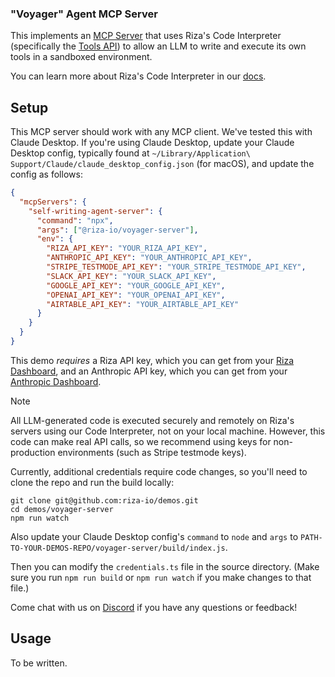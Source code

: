 ### "Voyager" Agent MCP Server

This implements an [MCP Server](https://modelcontextprotocol.io) that uses Riza's Code Interpreter (specifically the [Tools API](https://riza.io/blog/introducing-tools-api)) to allow an LLM to write and execute its own tools in a sandboxed environment.

You can learn more about Riza's Code Interpreter in our [docs](https://docs.riza.io/introduction).

## Setup

This MCP server should work with any MCP client. We've tested this with Claude Desktop. If you're using Claude Desktop, update your Claude Desktop config, typically found at `~/Library/Application\ Support/Claude/claude_desktop_config.json` (for macOS), and update the config as follows:

```json
{
  "mcpServers": {
    "self-writing-agent-server": {
      "command": "npx",
      "args": ["@riza-io/voyager-server"],
      "env": {
        "RIZA_API_KEY": "YOUR_RIZA_API_KEY",
        "ANTHROPIC_API_KEY": "YOUR_ANTHROPIC_API_KEY",
        "STRIPE_TESTMODE_API_KEY": "YOUR_STRIPE_TESTMODE_API_KEY",
        "SLACK_API_KEY": "YOUR_SLACK_API_KEY",
        "GOOGLE_API_KEY": "YOUR_GOOGLE_API_KEY",
        "OPENAI_API_KEY": "YOUR_OPENAI_API_KEY",
        "AIRTABLE_API_KEY": "YOUR_AIRTABLE_API_KEY"
      }
    }
  }
}
```

This demo _requires_ a Riza API key, which you can get from your [Riza Dashboard](https://dashboard.riza.io), and an Anthropic API key, which you can get from your [Anthropic Dashboard](https://console.anthropic.com/settings/keys).

> [!NOTE]
> All LLM-generated code is executed securely and remotely on Riza's servers using our Code Interpreter, not on your local machine. However, this code can make real API calls, so we recommend using keys for non-production environments (such as Stripe testmode keys).

Currently, additional credentials require code changes, so you'll need to clone the repo and run the build locally:

```
git clone git@github.com:riza-io/demos.git
cd demos/voyager-server
npm run watch
```

Also update your Claude Desktop config's `command` to `node` and `args` to `PATH-TO-YOUR-DEMOS-REPO/voyager-server/build/index.js`.

Then you can modify the `credentials.ts` file in the source directory. (Make sure you run `npm run build` or `npm run watch` if you make changes to that file.)

Come chat with us on [Discord](https://discord.gg/4P6PUeJFW5) if you have any questions or feedback!

## Usage

To be written.
